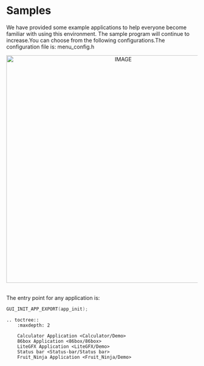# Samples

We have provided some example applications to help everyone become familiar with using this environment. The sample program will continue to increase.You can choose from the following configurations.The configuration file is: menu_config.h

<div style="text-align: center"><img width="600" src="https://foruda.gitee.com/images/1718765392647198639/ac4aa231_13408154.png" alt="IMAGE"></div><br/>

The entry point for any application is:

```c
GUI_INIT_APP_EXPORT(app_init);
```


```eval_rst
.. toctree::
    :maxdepth: 2

    Calculator Application <Calculator/Demo>
    86box Application <86box/86box>
    LiteGFX Application <LiteGFX/Demo>
    Status bar <Status-bar/Status bar>
    Fruit_Ninja Application <Fruit_Ninja/Demo>
```

